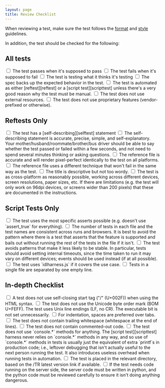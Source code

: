 ```yaml
---
layout: page
title: Review Checklist
---
```

When reviewing a test, make sure the test follows the
[format][format] and [style][style] guidelines.

In addition, the test should be checked for the following:

## All tests
<input type="checkbox">
The test passes when it's supposed to pass

<input type="checkbox">
The test fails when it's supposed to fail

<input type="checkbox">
The test is testing what it thinks it's testing

<input type="checkbox">
The spec backs up the expected behavior in the test.

<input type="checkbox">
The test is automated as either [reftest][reftest] or a
[script test][scripttest] unless there's a very good reason why the
test must be manual.

<input type="checkbox">
The test does not use external resources.

<input type="checkbox">
The test does not use proprietary features (vendor-prefixed or otherwise).


## Reftests Only
<input type="checkbox">
The test has a [self-describing][selftest] statement

<input type="checkbox">
The self-describing statement is accurate, precise, simple, and
self-explanatory. Your mother/husband/roommate/brother/bus driver
should be able to say whether the test passed or failed within a few
seconds, and not need to spend several minutes thinking or asking
questions.

<input type="checkbox">
The reference file is accurate and will render pixel-perfect
identically to the test on all platforms.

<input type="checkbox">
The reference file uses a different technique that won't fail in
the same way as the test.

<input type="checkbox">
The title is descriptive but not too wordy.

<input type="checkbox">
The test is as cross-platform as reasonably possible, working
across different devices, screen resolutions, paper sizes, etc. If
there are limitations (e.g. the test will only work on 96dpi
devices, or screens wider than 200 pixels) that these are documented
in the instructions.


## Script Tests Only

<input type="checkbox">
The test uses the most specific asserts possible (e.g. doesn't use
`assert_true` for everything).

<input type="checkbox">
The number of tests in each file and the test names are consistent
across runs and browsers. It is best to avoid the pattern where there is
a test that asserts that the feature is supported and bails out without
running the rest of the tests in the file if it isn't.

<input type="checkbox">
The test avoids patterns that make it less likely to be stable.
In particular, tests should avoid setting internal timeouts, since the
time taken to run it may vary on different devices; events should be used
instead (if at all possible).

<input type="checkbox">
The test uses `idlharness.js` if it covers the use case.

<input type="checkbox">
Tests in a single file are separated by one empty line.


## In-depth Checklist

<input type="checkbox">
A test does not use self-closing start tag ("/" (U+002F)) when using the
HTML syntax.

<input type="checkbox">
The test does not use the Unicode byte order mark (BOM U+FEFF). The test
uses Unix line endings (LF, no CR). The executable bit is not set
unnecessarily.

<input type="checkbox">
For indentation, spaces are preferred over tabs.

<input type="checkbox">
The test does not contain trailing whitespace (whitespace at the end of
lines).

<input type="checkbox">
The test does not contain commented-out code.

<input type="checkbox">
The test does not use `console.*` methods for anything. The
[script test][scripttest] harness never relies on `console.*` methods in
any way, and so use of `console.*` methods in tests is usually just the
equivalent of extra `printf`s in production code; i.e., leftover debugging
that isn't actually useful to the next person running the test. It also
introduces useless overhead when running tests in automation.

<input type="checkbox">
The test is placed in the relevant directory, based on the /TR latest
version link if available.

<input type="checkbox">
If the test needs code running on the server side, the server code must
be written in python, and the python code must be reviewed carefully to
ensure it isn't doing anything dangerous.

[format]: ./test-format-guidelines.html
[style]: ./test-style-guidelines.html
[reftest]: ./reftests.html
[scripttest]: ./testharness-documentation.html
[selftest]: ./test-style-guidelines.html#self-describing
